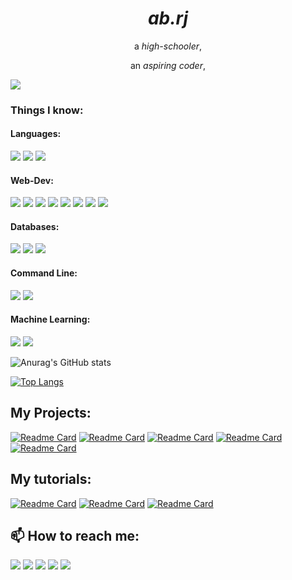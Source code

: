<div align="center">
    <h1><em>ab.rj</em></h1>
  <p>a <em>high-schooler</em>,</p>
  <p>an <em>aspiring coder</em>,</p>
</div>


![](https://komarev.com/ghpvc/?username=OldWizard209&color=blue)


### Things I know:

#### Languages:
<a href="https://www.python.org"><img src="https://img.shields.io/badge/-Python 3-313131?style=for-the-badge&labelColor=313131&logo=python&logoColor=blue&color=313131"></img></a>
<a href="https://www.javascript.com"><img src="https://img.shields.io/badge/-Javascript-313131?style=for-the-badge&labelColor=313131&logo=javascript&logoColor=yellow&color=313131"></img></a>
<a href="https://www.javascript.com"><img src="https://img.shields.io/badge/-C++-313131?style=for-the-badge&labelColor=313131&logo=c++&logoColor=yellow&color=313131"></img></a>


#### Web-Dev:
<a href="https://www.w3schools.com/html/html_intro.asp"><img src="https://img.shields.io/badge/-HTML5-313131?style=for-the-badge&labelColor=313131&logo=html5&logoColor=orange&color=313131"></img></a>
<a href="https://www.w3schools.com/css/css_intro.asp"><img src="https://img.shields.io/badge/-CSS3-313131?style=for-the-badge&labelColor=313131&logo=css3&logoColor=blue&color=313131"></img></a>
<a href="http://expressjs.com"><img src="https://img.shields.io/badge/-ExpressJS-313131?style=for-the-badge&labelColor=313131&logo=express&logoColor=blue&color=313131"></img></a>
<a href="https://www.heroku.com/"><img src="https://img.shields.io/badge/-Heroku-313131?style=for-the-badge&labelColor=313131&logo=heroku&logoColor=purple&color=313131"></img></a>
<a href="https://jquery.com/"><img src="https://img.shields.io/badge/-JQuery-313131?style=for-the-badge&labelColor=313131&logo=jquery&logoColor=green&color=313131"></img></a>
<a href="https://www.djangoproject.com/"><img src="https://img.shields.io/badge/-Django-313131?style=for-the-badge&labelColor=313131&logo=django&logoColor=white&color=313131"></img></a>
<a href="https://reactjs.org/"><img src="https://img.shields.io/badge/-ReactJS-313131?style=for-the-badge&labelColor=313131&logo=react&logoColor=red&color=313131"></img></a>
<a href=""><img src="https://img.shields.io/badge/-Selenium-313131?style=for-the-badge&labelColor=313131&logo=selenium&logoColor=green&color=313131"></img></a>


#### Databases:
<a href="https://www.mongodb.com"><img src="https://img.shields.io/badge/-MongoDB-313131?style=for-the-badge&labelColor=313131&logo=mongodb&logoColor=green&color=313131"></img></a>
<a href=""><img src="https://img.shields.io/badge/-MailChimp-313131?style=for-the-badge&labelColor=313131&logo=mailchimp&logoColor=green&color=313131"></img></a>
<a href=""><img src="https://img.shields.io/badge/-MySQL-313131?style=for-the-badge&labelColor=313131&logo=mysql&logoColor=blue&color=313131"></img></a>

#### Command Line:

<a href=""><img src="https://img.shields.io/badge/-Git-313131?style=for-the-badge&labelColor=313131&logo=git&logoColor=orange&color=313131"></img></a>
<a href=""><img src="https://img.shields.io/badge/-NPM-313131?style=for-the-badge&labelColor=313131&logo=npm&logoColor=red&color=313131"></img></a>

#### Machine Learning:
<a href=""><img src="https://img.shields.io/badge/-Numpy-313131?style=for-the-badge&labelColor=313131&logo=numpy&logoColor=purple&color=313131"></img></a>
<a href=""><img src="https://img.shields.io/badge/-Pandas-313131?style=for-the-badge&labelColor=313131&logo=pandas&logoColor=violet&color=313131"></img></a>











![Anurag's GitHub stats](https://github-readme-stats.vercel.app/api?username=abrj7&show_icons=true&theme=tokyonight)


[![Top Langs](https://github-readme-stats.vercel.app/api/top-langs/?username=abrj7&theme=tokyonight)](https://github.com/anuraghazra/github-readme-stats)



## My Projects:
[![Readme Card](https://github-readme-stats.vercel.app/api/pin/?username=abrj7&repo=Mask-Detection-AI-using-CNNs-and-Object-Detection&theme=tokyonight&border_radius=0)](https://github.com/anuraghazra/github-readme-stats)
[![Readme Card](https://github-readme-stats.vercel.app/api/pin/?username=abrj7&repo=Weather-Forecast&theme=tokyonight&border_radius=0)](https://github.com/anuraghazra/github-readme-stats)
[![Readme Card](https://github-readme-stats.vercel.app/api/pin/?username=abrj7&repo=ToDoList&theme=tokyonight&border_radius=0)](https://github.com/anuraghazra/github-readme-stats)
[![Readme Card](https://github-readme-stats.vercel.app/api/pin/?username=abrj7&repo=Clock&theme=tokyonight&border_radius=0)](https://github.com/anuraghazra/github-readme-stats)
[![Readme Card](https://github-readme-stats.vercel.app/api/pin/?username=abrj7&repo=Simon-Game&theme=tokyonight&border_radius=0)](https://github.com/anuraghazra/github-readme-stats)

## My tutorials:
[![Readme Card](https://github-readme-stats.vercel.app/api/pin/?username=abrj7&repo=JS-Crash-Course&theme=tokyonight&border_radius=0)](https://github.com/anuraghazra/github-readme-stats)
[![Readme Card](https://github-readme-stats.vercel.app/api/pin/?username=abrj7&repo=Machine-Learning-CrashCourse&theme=tokyonight&border_radius=0)](https://github.com/anuraghazra/github-readme-stats)
[![Readme Card](https://github-readme-stats.vercel.app/api/pin/?username=abrj7&repo=Git-GitHub-and-Version-Control-Tutorial&theme=tokyonight&border_radius=0)](https://github.com/anuraghazra/github-readme-stats)


## 📫 How to reach me:
<a href="https://discord.com/users/764730024984313867/"><img src="https://img.shields.io/badge/-Discord-313131?style=for-the-badge&labelColor=313131&logo=discord&logoColor=blue&color=313131"></img></a>
<a href="https://twitter.com/abdullah_rjpt7"><img src="https://img.shields.io/badge/Twitter-1DA1F2?style=for-the-badge&logo=twitter&logoColor=white&color=313131"></img></a>
<a href="mailto:oldwizard209@gmail.com/"><img src="https://img.shields.io/badge/-Gmail-313131?style=for-the-badge&labelColor=313131&logo=gmail&logoColor=red&color=313131"></img></a>
<a href="https://replit.com/@OldWizard209"><img src="https://img.shields.io/badge/-ReplIt-313131?style=for-the-badge&labelColor=313131&logo=replit&logoColor=gray&color=313131"></img></a>
<a href="https://github.com/OldWizard209/"><img src="https://img.shields.io/badge/-GitHub-313131?style=for-the-badge&labelColor=313131&logo=github&logoColor=&color=313131"></img></a>



